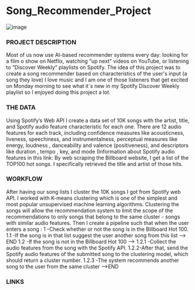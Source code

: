 # Song_Recommender_Project

![image](https://github.com/elesalgueiro/Song_Recommender_Project/blob/main/ReadMe_image.jpg)

### PROJECT DESCRIPTION
Most of us now use AI-based recommender systems every day: looking for a film o show on Netflix,  watching “up next” videos on YouTube, or listening to “Discover Weekly” playlists on Spotify.
The idea of this project was to create a song recommender based on characteristics of the user's input (a song they love)
I love music and I am one of those listeners that get excited on Monday morning to see what it´s new in my  Spotify Discover Weekly playlist so I enjoyed doing this project a lot. 
### THE DATA
Using Spotify’s Web API I create a data set of 10K songs with the artist, title, and Spotify audio feature characteristic for each one.
There are 12 audio features for each track, including confidence measures like acousticness, liveness, speechiness, and instrumentalness, perceptual measures like energy, loudness , danceability and valence (positiveness), and descriptors like duration , tempo , key, and mode
(Information about Spotify audio features in this link: 
By web scraping the Billboard website, I get a list of the TOP100 hot songs. I specifically retrieved the title and artist of those hits.
### WORKFLOW
After having our song lists I cluster the 10K songs I got from Spotify web API. I worked with K-means clustering which is one of the simplest and most popular unsupervised machine learning algorithms. 
Clustering the songs will allow the recommendation system to limit the scope of the recommendations to only songs that belong to the same cluster - songs with similar audio features.
Then I create a pipeline such that when the user enters a song :
1 -Check whether or not the song is in the Billboard Hot 100.
1.1 -If the song is in that list suggest the user another song from this list --> END
1.2 -If the song is not in the Billboard Hot 100 -->
1.2.1 -Collect the audio features from the song with the Spotify API.
   		1.2.2-After that,  send the Spotify audio features of the submitted song to the clustering model, which should return a cluster number.
   		1.2.3 -The system recommends another song to the user from the same cluster -->END
      

### LINKS
